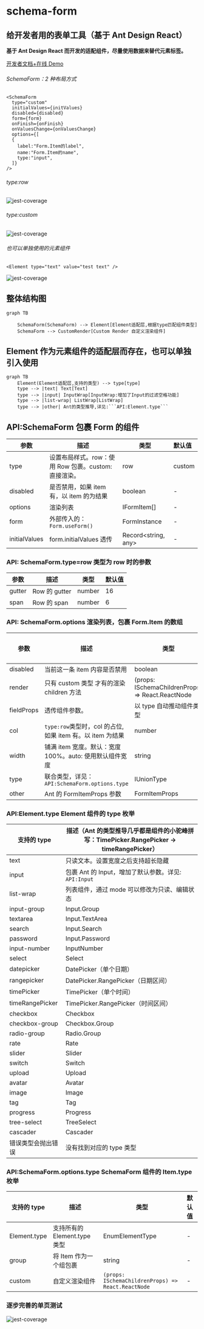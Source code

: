 # schema-form

## 给开发者用的表单工具（基于 Ant Design React）

**基于 Ant Design React 而开发的适配组件，尽量使用数据来替代元素标签。**

[开发者文档+在线 Demo](https://ayiaq1.github.io/schema-form/)

###### SchemaForm：2 种布局方式

```
<SchemaForm
  type="custom"
  initialValues={initValues}
  disabled={disabled}
  form={form}
  onFinish={onFinish}
  onValuesChange={onValuesChange}
  options={[
  {
    label:"Form.Item的label",
    name:"Form.Item的name",
    type:"input",
  ]}
/>
```

###### type:row

![jest-coverage](https://raw.githubusercontent.com/ayiaq1/schema-form/main/images/row-layout.png)

###### type:custom

![jest-coverage](https://raw.githubusercontent.com/ayiaq1/schema-form/main/images/custom-layout.png)

###### 也可以单独使用的元素组件

```
<Element type="text" value="test text" />
```

![jest-coverage](https://raw.githubusercontent.com/ayiaq1/schema-form/main/images/element-form.png)

## 整体结构图

```mermaid
graph TB

    SchemaForm(SchemaForm) --> Element[Element适配层,根据type匹配组件类型]
    SchemaForm --> CustomRender[Custom Render 自定义渲染组件]
```

## Element 作为元素组件的适配层而存在，也可以单独引入使用

````mermaid
graph TB
    Element(Element适配层,支持的类型) --> type[type]
    type --> |text| Text[Text]
    type --> |input| InputWrap[InputWrap:增加了Input的过滤空格功能]
    type --> |list-wrap| ListWrap[ListWrap]
    type --> |other| Ant的类型推导,详见:```API:Element.type```
````

## API:SchemaForm 包裹 Form 的组件

| 参数          | 描述                                                 | 类型                | 默认值 |
| ------------- | ---------------------------------------------------- | ------------------- | :----- |
| type          | 设置布局样式。row：使用 Row 包裹。custom: 直接渲染。 | row                 | custom |
| disabled      | 是否禁用，如果 item 有，以 item 的为结果             | boolean             | -      |
| options       | 渲染列表                                             | IFormItem[]         | -      |
| form          | 外部传入的：`Form.useForm()`                         | FormInstance        | -      |
| initialValues | form.initialValues 透传                              | Record<string, any> | -      |

### API: SchemaForm.type=row 类型为 row 时的参数

| 参数   | 描述          | 类型   | 默认值 |
| ------ | ------------- | ------ | :----- |
| gutter | Row 的 gutter | number | 16     |
| span   | Row 的 span   | number | 6      |

### API: SchemaForm.options 渲染列表，包裹 Form.Item 的数组

| 参数       | 描述                                                      | 类型                                             | 默认值 |
| ---------- | --------------------------------------------------------- | ------------------------------------------------ | :----- |
| disabled   | 当前这一条 item 内容是否禁用                              | boolean                                          | -      |
| render     | 只有 custom 类型 才有的渲染 children 方法                 | (props: ISchemaChildrenProps) => React.ReactNode | -      |
| fieldProps | 透传组件参数。                                            | 以 type 自动推动组件类型                         | -      |
| col        | `type:row`类型时，col 的占位,如果 item 有。以 item 为结果 | number                                           | -      |
| width      | 铺满 item 宽度。默认：宽度 100%。auto: 使用默认组件宽度   | string                                           | -      |
| type       | 联合类型，详见：`API:SchemaForm.options.type`             | IUnionType                                       | -      |
| other      | Ant 的 FormItemProps 参数                                 | FormItemProps                                    | -      |

### API:Element.type Element 组件的 type 枚举

| 支持的 type        | 描述（Ant 的类型推导几乎都是组件的小驼峰拼写：TimePicker.RangePicker -> timeRangePicker） |
| ------------------ | ----------------------------------------------------------------------------------------- |
| text               | 只读文本。设置宽度之后支持超长隐藏                                                        |
| input              | 包裹 Ant 的 Input，增加了默认参数。详见: `API:Input`                                      |
| list-wrap          | 列表组件，通过 mode 可以修改为只读、编辑状态                                              |
| input-group        | Input.Group                                                                               |
| textarea           | Input.TextArea                                                                            |
| search             | Input.Search                                                                              |
| password           | Input.Password                                                                            |
| input-number       | InputNumber                                                                               |
| select             | Select                                                                                    |
| datepicker         | DatePicker（单个日期）                                                                    |
| rangepicker        | DatePicker.RangePicker（日期区间）                                                        |
| timePicker         | TimePicker（单个时间）                                                                    |
| timeRangePicker    | TimePicker.RangePicker（时间区间）                                                        |
| checkbox           | Checkbox                                                                                  |
| checkbox-group     | Checkbox.Group                                                                            |
| radio-group        | Radio.Group                                                                               |
| rate               | Rate                                                                                      |
| slider             | Slider                                                                                    |
| switch             | Switch                                                                                    |
| upload             | Upload                                                                                    |
| avatar             | Avatar                                                                                    |
| image              | Image                                                                                     |
| tag                | Tag                                                                                       |
| progress           | Progress                                                                                  |
| tree-select        | TreeSelect                                                                                |
| cascader           | Cascader                                                                                  |
| 错误类型会抛出错误 | 没有找到对应的 type 类型                                                                  |

### API:SchemaForm.options.type SchemaForm 组件的 Item.type 枚举

| 支持的 type  | 描述                         | 类型                                               | 默认值 |
| ------------ | ---------------------------- | -------------------------------------------------- | :----- |
| Element.type | 支持所有的 Element.type 类型 | EnumElementType                                    | -      |
| group        | 将 Item 作为一个组包裹       | string                                             | -      |
| custom       | 自定义渲染组件               | `(props: ISchemaChildrenProps) => React.ReactNode` | -      |

### 逐步完善的单页测试

![jest-coverage](https://raw.githubusercontent.com/ayiaq1/schema-form/main/images/jest-coverage.png)
